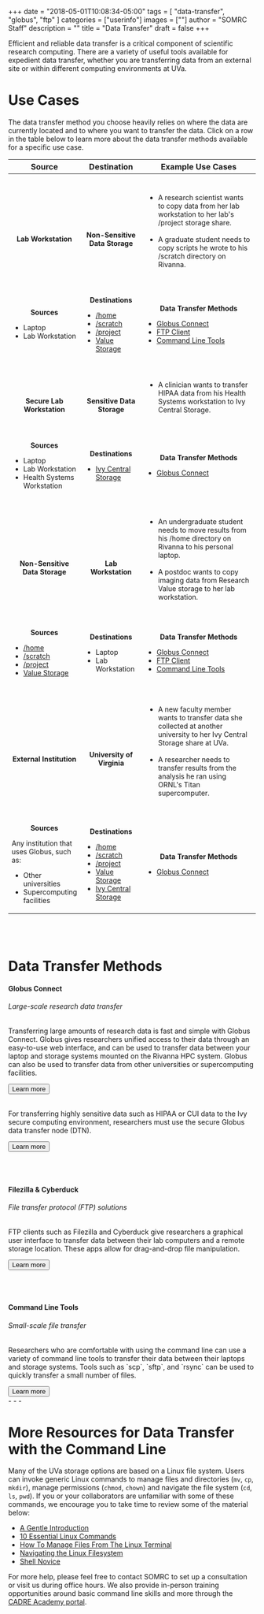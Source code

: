 +++
date = "2018-05-01T10:08:34-05:00"
tags = [
	"data-transfer",
	"globus",
	"ftp"
	]
categories = ["userinfo"]
images = [""]
author = "SOMRC Staff"
description = ""
title = "Data Transfer"
draft = false
+++

<p class="lead">Efficient and reliable data transfer is a critical component of scientific research computing. There are a variety of useful tools available for expedient data transfer, whether you are transferring data from an external site or within different computing environments at UVa. </p>

# Use Cases

<p>The data transfer method you choose heavily relies on where the data are currently located and to where you want to transfer the data. Click on a row in the table below to learn more about the data transfer methods available for a specific use case.</p>

<div>
<table class="table table-hover">
	<col width="25%">
	<col width="25%">
	<col width="50%">
	<thead>
		<tr>
			<th class="text-center">Source</th>
			<th class="text-center">Destination</th>
			<th class="text-center">Example Use Cases</th>
		</tr>	
	</thead>
	<tbody style="font-size:14px">
		<tr data-toggle="collapse" data-target="#accordion1" class="clickable">
			<td align="center" vertical-align="middle">
				<i class="fas fa-laptop fa-3x" aria-hidden="true" style="padding:20px 5px;"></i>
				<br></br>
				<b>Lab Workstation</b>
			</td>
			<td align="center" vertical-align="middle">
				<i class="fas fa-database fa-3x" aria-hidden="true" style="padding:20px 5px;"></i>
				<br></br>
				<b>Non-Sensitive Data Storage</b>
			</td>
			<td vertical-align="middle" style="padding:25px 10px">
				<ul>
					<li>A research scientist wants to copy data from her lab workstation to her lab's /project storage share.</li>
					<br>
					<li>A graduate student needs to copy scripts he wrote to his /scratch directory on Rivanna.</li>
				</ul>
			</td>
		</tr>
		<tr id="accordion1" class="collapse">
			<td>
				<p align="center"><b>Sources</b></p>
				<ul>
					<li>Laptop</li>
					<li>Lab Workstation</li>
				</ul>
			</td>
			<td>
				<p align="center"><b>Destinations</b></p>
				<ul>
					<li><a href="/userinfo/storage/non-sensitive-data/#home/">/home</a></li>
					<li><a href="/userinfo/storage/non-sensitive-data/#scratch/">/scratch</a></li>
					<li><a href="/userinfo/storage/non-sensitive-data/#project/">/project</a></li>
					<li><a href="/userinfo/storage/research-value/">Value Storage</a></li>
				</ul>
			</td>
			<td>
				<p align="center"><b>Data Transfer Methods</b></p>
				<ul>
					<li><a href="#globus">Globus Connect</a></li>
					<li><a href="#ftp">FTP Client</a></li>
					<li><a href="#command-line">Command Line Tools</a></li>
				</ul>
			</td>
		</tr>
		<tr data-toggle="collapse" data-target="#accordion2" class="clickable">
			<td align="center" vertical-align="middle">
				<i class="fas fa-laptop fa-3x" aria-hidden="true" style="padding:20px 5px;"></i>
				<br></br>
				<b>Secure Lab Workstation</b>
			</td>
			<td align="center" vertical-align="middle">
				<i class="fas fa-lock fa-3x" aria-hidden="true" style="padding:20px 5px;"></i>
				<br></br>
				<b>Sensitive Data Storage</b>
			</td>
			<td vertical-align="middle" style="padding:25px 10px">
				<ul>
					<li>A clinician wants to transfer HIPAA data from his Health Systems workstation to Ivy Central Storage.</li>
				</ul>
			</td>
		</tr>
		<tr id="accordion2" class="collapse">
			<td>
				<p align="center"><b>Sources</b></p>
				<ul>
					<li>Laptop</li>
					<li>Lab Workstation</li>
					<li>Health Systems Workstation</li>
				</ul>
			</td>
			<td>
				<p align="center"><b>Destinations</b></p>
				<ul>
					<li><a href="/userinfo/storage/sensitive-data/#ivy-central-storage/">Ivy Central Storage</a></li>
				</ul>
			</td>
			<td>
				<p align="center"><b>Data Transfer Methods</b></p>
				<ul>
					<li><a href="#globus">Globus Connect</a></li>
				</ul>
			</td>			
		</tr>
		<tr data-toggle="collapse" data-target="#accordion3" class="clickable">
			<td align="center" vertical-align="middle">
				<i class="fas fa-database fa-3x" aria-hidden="true" style="padding:20px 5px;"></i>
				<br></br>
				<b>Non-Sensitive Data Storage</b>
			</td>
			<td align="center" vertical-align="middle">
				<i class="fas fa-laptop fa-3x" aria-hidden="true" style="padding:20px 5px;"></i>
				<br></br>
				<b>Lab Workstation</b>
			</td>
			<td vertical-align="middle" style="padding:25px 10px">
				<ul>
					<li>An undergraduate student needs to move results from his /home directory on Rivanna to his personal laptop.</li>
					<br>
					<li>A postdoc wants to copy imaging data from Research Value storage to her lab workstation.</li>
				</ul>
			</td>
		</tr>
		<tr id="accordion3" class="collapse">
			<td>
				<p align="center"><b>Sources</b></p>
				<ul>
					<li><a href="/userinfo/storage/non-sensitive-data/#home/">/home</a></li>
					<li><a href="/userinfo/storage/non-sensitive-data/#scratch/">/scratch</a></li>
					<li><a href="/userinfo/storage/non-sensitive-data/#project/">/project</a></li>
					<li><a href="/userinfo/storage/research-value/">Value Storage</a></li>
				</ul>
			</td>
			<td>
				<p align="center"><b>Destinations</b></p>
				<ul>
					<li>Laptop</li>
					<li>Lab Workstation</li>
				</ul>
			</td>
			<td>
				<p align="center"><b>Data Transfer Methods</b></p>
				<ul>
					<li><a href="#globus">Globus Connect</a></li>
					<li><a href="#ftp">FTP Client</a></li>
					<li><a href="#command-line">Command Line Tools</a></li>
				</ul>
			</td>
		</tr>
		<tr data-toggle="collapse" data-target="#accordion4" class="clickable">
			<td align="center" vertical-align="middle">
				<i class="fas fa-building fa-3x" aria-hidden="true" style="padding:20px 5px;"></i>
				<br></br>
				<b>External Institution</b>
			</td>
			<td align="center" vertical-align="middle">
				<i class="fas fa-home fa-3x" aria-hidden="true" style="padding:20px 5px;"></i>
				<br></br>
				<b>University of Virginia</b>
			</td>
			<td vertical-align="middle" style="padding:25px 10px">
				<ul>
					<li>A new faculty member wants to transfer data she collected at another university to her Ivy Central Storage share at UVa.</li>
					<br>
					<li>A researcher needs to transfer results from the analysis he ran using ORNL's Titan supercomputer.</li>
				</ul>
			</td>
		</tr>
		<tr id="accordion4" class="collapse">
			<td>
				<p align="center"><b>Sources</b></p>
				Any institution that uses Globus, such as:
				<ul>
					<li>Other universities</li>
					<li>Supercomputing facilities</li>
				</ul>
			</td>
			<td>
				<p align="center"><b>Destinations</b></p>
				<ul>
					<li><a href="/userinfo/storage/non-sensitive-data/#home/">/home</a></li>
					<li><a href="/userinfo/storage/non-sensitive-data/#scratch/">/scratch</a></li>
					<li><a href="/userinfo/storage/non-sensitive-data/#project/">/project</a></li>
					<li><a href="/userinfo/storage/research-value/">Value Storage</a></li>
					<li><a href="/userinfo/storage/sensitive-data/#ivy-central-storage/">Ivy Central Storage</a></li>
				</ul>
			</td>
			<td>
				<p align="center"><b>Data Transfer Methods</b></p>
				<ul>
					<li><a href="#globus">Globus Connect</a></li>
				</ul>
			</td>
		</tr>	
	</tbody>	
</table>
</div>

<br></br>

# Data Transfer Methods

<a id="globus"></a>
<div class="card-group">
	<div class="card">
		<div class="card-block">
			<h4 class="card-title">Globus Connect</h4>
			<h6 class="card-subtitle mb-2 text-muted">Large-scale research data transfer</h6>
				<p class="card-text">
					Transferring large amounts of research data is fast and simple with Globus Connect. Globus gives researchers unified access to their data through an easy-to-use web interface, and can be used to transfer data between your laptop and storage systems mounted on the Rivanna HPC system. Globus can also be used to transfer data from other universities or supercomputing facilities.
				</p>
			<a href="https://discuss.rc.virginia.edu/t/globus-connect-data-transfer-introduction/345" class="card-link" target="_blank"><button class="btn btn-warning">Learn more</button></a>
				<br></br>
				<p class="card-text">	
					For transferring highly sensitive data such as HIPAA or CUI data to the Ivy secure computing environment, researchers must use the secure Globus data transfer node (DTN).
				</p>
			<a href="https://discuss.rc.virginia.edu/t/ivy-secure-dtn-transfer-sensitive-data/771" class="card-link" target="_blank"><button class="btn btn-warning">Learn more</button></a>
		</div>
	</div>
</div>

<br></br>

<a id="ftp"></a>
<div class="card-group">
	<div class="card">
		<div class="card-block">
			<h4 class="card-title">Filezilla & Cyberduck</h4>
			<h6 class="card-subtitle mb-2 text-muted">File transfer protocol (FTP) solutions</h6>
				<p class="card-text">
					FTP clients such as Filezilla and Cyberduck give researchers a graphical user interface to transfer data between their lab computers and a remote storage location. These apps allow for drag-and-drop file manipulation.
				</p>
			<a href="https://discuss.rc.virginia.edu/t/file-management-with-an-ftp-client/742" class="card-link" target="_blank"><button class="btn btn-warning">Learn more</button></a>
		</div>
	</div>
</div>

<br></br>

<a id="command-line"></a>
<div class="card-group">
	<div class="card">
		<div class="card-block">
			<h4 class="card-title">Command Line Tools</h4>
			<h6 class="card-subtitle mb-2 text-muted">Small-scale file transfer</h6>
				<p class="card-text">
					Researchers who are comfortable with using the command line can use a variety of command line tools to transfer their data between their laptops and storage systems. Tools such as `scp`, `sftp`, and `rsync` can be used to quickly transfer a small number of files.
				</p>
			<a href="https://discuss.rc.virginia.edu/c/rivanna/storage" class="card-link" target="_blank"><button class="btn btn-warning">Learn more</button></a>
		</div>
	</div>
</div>
- - -

# More Resources for Data Transfer with the Command Line
 
Many of the UVa storage options are based on a Linux file system. Users can invoke generic Linux commands to manage files and directories (`mv`, `cp`, `mkdir`), manage permissions (`chmod`, `chown`) and navigate the file system (`cd`, `ls`, `pwd`).  If you or your collaborators are unfamiliar with some of these commands, we encourage you to take time to review some of the material below:

- <a href="https://computers.tutsplus.com/tutorials/navigating-the-terminal-a-gentle-introduction--mac-3855" target="_blank">A Gentle Introduction</a>
- <a href="https://www.lifewire.com/linux-commands-for-navigating-file-system-4027320" target="_blank">10 Essential Linux Commands</a>
- <a href="https://www.howtogeek.com/107808/how-to-manage-files-from-the-linux-terminal-11-commands-you-need-to-know/" target="_blank">How To Manage Files From The Linux Terminal</a>
- <a href="http://www.linuxplanet.com/linuxplanet/tutorials/6666/1" target="_blank">Navigating the Linux Filesystem</a>
- <a href="https://swcarpentry.github.io/shell-novice/" target="_blank">Shell Novice</a>

For more help, please feel free to contact SOMRC to set up a consultation or visit us during office hours. We also provide in-person training opportunities around basic command line skills and more through the <a href="https://education.cadre.virginia.edu/#/home" target="_blank">CADRE Academy portal</a>.

